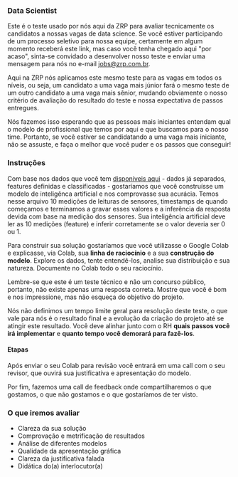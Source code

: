 ### Data Scientist

Este é o teste usado por nós aqui da ZRP para avaliar tecnicamente os candidatos a nossas vagas de data science. Se você estiver participando de um processo seletivo para nossa equipe, certamente em algum momento receberá este link, mas caso você tenha chegado aqui "por acaso", sinta-se convidado a desenvolver nosso teste e enviar uma mensagem para nós no e-mail jobs@zrp.com.br.

Aqui na ZRP nós aplicamos este mesmo teste para as vagas em todos os níveis, ou seja, um candidato a uma vaga mais júnior fará o mesmo teste de um outro candidato a uma vaga mais sênior, mudando obviamente o nosso critério de avaliação do resultado do teste e nossa expectativa de passos entregues.

Nós fazemos isso esperando que as pessoas mais iniciantes entendam qual o modelo de profissional que temos por aqui e que buscamos para o nosso time. Portanto, se você estiver se candidatando a uma vaga mais iniciante, não se assuste, e faça o melhor que você puder e os passos que conseguir!

### Instruções

Com base nos dados que você tem [disponíveis aqui](./data.csv) - dados já separados, features definidas e classificadas - gostaríamos que você construísse um modelo de inteligênca artificial e nos comprovasse sua acurácia.
Temos nesse arquivo 10 medições de leituras de sensores, timestamps de quando começamos e terminamos a gravar esses valores e a inferência da resposta devida com base na medição dos sensores.
Sua inteligência artificial deve ler as 10 medições (feature) e inferir corretamente se o valor deveria ser 0 ou 1.

Para construir sua solução gostaríamos que você utilizasse o Google Colab e explicasse, via Colab, sua **linha de raciocínio** e a sua **construção do modelo**.
Explore os dados, tente entendê-los, analise sua distribuição e sua natureza. Documente no Colab todo o seu raciocínio.

Lembre-se que este é um teste técnico e não um concurso público, portanto, não existe apenas uma resposta correta. Mostre que você é bom e nos impressione, mas não esqueça do objetivo do projeto.

Nós não definimos um tempo limite geral para resolução deste teste, o que vale para nós é o resultado final e a evolução da criação do projeto até se atingir este resultado. Você deve alinhar junto com o RH **quais passos você irá implementar** e **quanto tempo você demorará para fazê-los**.

#### Etapas

Após enviar o seu Colab para revisão você entrará em uma call com o seu revisor, que ouvirá sua justificativa e apresentação do modelo.

Por fim, fazemos uma call de feedback onde compartilharemos o que gostamos, o que não gostamos e o que gostaríamos de ter visto.

### O que iremos avaliar

- Clareza da sua solução
- Comprovação e metrificação de resultados
- Análise de diferentes modelos
- Qualidade da apresentação gráfica
- Clareza da justificativa falada
- Didática do(a) interlocutor(a)
